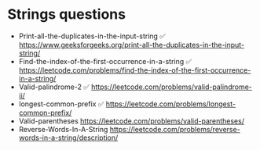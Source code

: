 # Strings questions

* Print-all-the-duplicates-in-the-input-string ✅ https://www.geeksforgeeks.org/print-all-the-duplicates-in-the-input-string/  
* Find-the-index-of-the-first-occurrence-in-a-string ✅ https://leetcode.com/problems/find-the-index-of-the-first-occurrence-in-a-string/
* Valid-palindrome-2 ✅ https://leetcode.com/problems/valid-palindrome-ii/
* longest-common-prefix ✅ https://leetcode.com/problems/longest-common-prefix/
* Valid-parentheses https://leetcode.com/problems/valid-parentheses/
* Reverse-Words-In-A-String https://leetcode.com/problems/reverse-words-in-a-string/description/